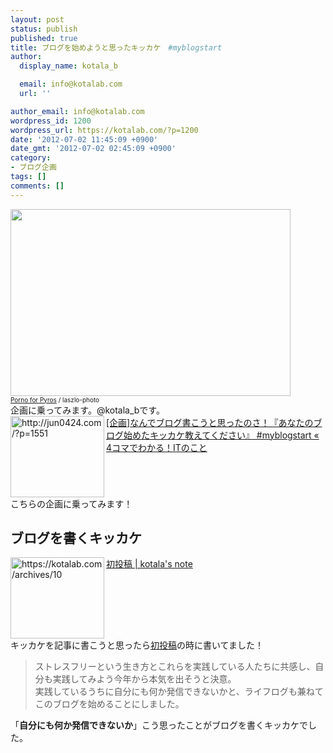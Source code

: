 ```yaml
---
layout: post
status: publish
published: true
title: ブログを始めようと思ったキッカケ　#myblogstart
author:
  display_name: kotala_b

  email: info@kotalab.com
  url: ''

author_email: info@kotalab.com
wordpress_id: 1200
wordpress_url: https://kotalab.com/?p=1200
date: '2012-07-02 11:45:09 +0900'
date_gmt: '2012-07-02 02:45:09 +0900'
category:
- ブログ企画
tags: []
comments: []
---
```

<p><a href="https://kotalab.com/wp-content/uploads/trigger_120702.jpg" target="_blank"><img src="https://kotalab.com/wp-content/uploads/trigger_120702.jpg" alt="" title="trigger_120702" width="448" height="299" class="alignnone size-full wp-image-1214" /></a><br />
<span style="font-size:10px;"><a href="https://www.flickr.com/photos/laszlo-photo/1753044950/" target="_blank">Porno for Pyros</a> / laszlo-photo</span><br />
企画に乗ってみます。@kotala_bです。<br />
<a href="http://jun0424.com/?p=1551" target="_blank"><img title="[企画]なんでブログ書こうと思ったのさ！『あなたのブログ始めたキッカケ教えてください』 #myblogstart &laquo; 4コマでわかる！ITのこと" src="https://capture.heartrails.com/150x130?http://jun0424.com/?p=1551" alt="http://jun0424.com/?p=1551" width="150" height="130" align="left" /></a><a href="http://jun0424.com/?p=1551" title="[企画]なんでブログ書こうと思ったのさ！『あなたのブログ始めたキッカケ教えてください』 #myblogstart &laquo; 4コマでわかる！ITのこと" target="_blank">[企画]なんでブログ書こうと思ったのさ！『あなたのブログ始めたキッカケ教えてください』 #myblogstart &laquo; 4コマでわかる！ITのこと</a><br style="clear:both;" />こちらの企画に乗ってみます！<br />
</p>
<!--more-->
<h2>ブログを書くキッカケ</h2>
<p><a href="https://kotalab.com/hello-world" target="_blank"><img title="初投稿 | kotala's note" src="https://capture.heartrails.com/150x130/1341161200703?https://kotalab.com/hello-world" alt="https://kotalab.com/archives/10" width="150" height="130" align="left" /></a><a href="https://kotalab.com/hello-world" title="初投稿" target="_blank">初投稿 | kotala's note</a><br style="clear:both;" />キッカケを記事に書こうと思ったら<a href="https://kotalab.com/hello-world" title="初投稿" target="_blank">初投稿</a>の時に書いてました！</p>
<blockquote><p>ストレスフリーという生き方とこれらを実践している人たちに共感し、自分も実践してみよう今年から本気を出そうと決意。<br />
実践しているうちに自分にも何か発信できないかと、ライフログも兼ねてこのブログを始めることにしました。</p></blockquote>
<p>「<strong>自分にも何か発信できないか</strong>」こう思ったことがブログを書くキッカケでした。</p>
